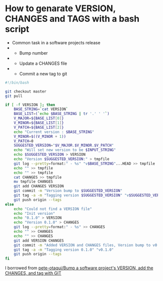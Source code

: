 # How to genarate VERSION, CHANGES and TAGS with a bash script

* Common task in a software projects release
* * Bump number
* * Update a CHANGES file
* * Commit a new tag to git

```bash
#!/bin/bash

git checkout master
git pull

if [ -f VERSION ]; then
    BASE_STRING=`cat VERSION`
    BASE_LIST=(`echo $BASE_STRING | tr '.' ' '`)
    V_MAJOR=${BASE_LIST[0]}
    V_MINOR=${BASE_LIST[1]}
    V_PATCH=${BASE_LIST[2]}
    echo "Current version : $BASE_STRING"
    V_MINOR=$((V_MINOR + 1))
    V_PATCH=0
    SUGGESTED_VERSION="$V_MAJOR.$V_MINOR.$V_PATCH"
    echo "Will set new version to be $INPUT_STRING"
    echo $SUGGESTED_VERSION > VERSION
    echo "Version $SUGGESTED_VERSION:" > tmpfile
    git log --pretty=format:" - %s" "v$BASE_STRING"...HEAD >> tmpfile
    echo "" >> tmpfile
    echo "" >> tmpfile
    cat CHANGES >> tmpfile
    mv tmpfile CHANGES
    git add CHANGES VERSION
    git commit -m "Version bump to $SUGGESTED_VERSION"
    git tag -a -m "Tagging version $SUGGESTED_VERSION" "v$SUGGESTED_VERSION"
    git push origin --tags
else
    echo "Could not find a VERSION file"
    echo "Init version"
    echo "0.1.0" > VERSION
    echo "Version 0.1.0" > CHANGES
    git log --pretty=format:" - %s" >> CHANGES
    echo "" >> CHANGES
    echo "" >> CHANGES
    git add VERSION CHANGES
    git commit -m "Added VERSION and CHANGES files, Version bump to v0.1.0"
    git tag -a -m "Tagging version 0.1.0" "v0.1.0"
    git push origin --tags
fi
```

I borrowed from [pete-otaqui/Bump a software project's VERSION, add the CHANGES, and tag with GIT](https://gist.github.com/pete-otaqui/4188238)


